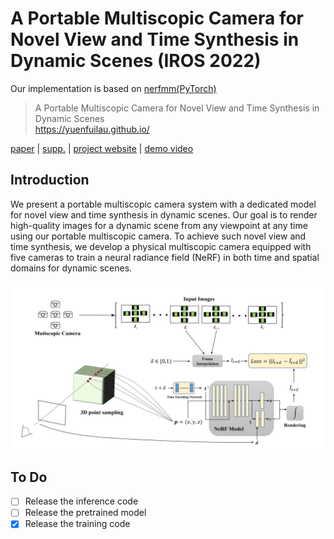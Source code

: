 # A Portable Multiscopic Camera for Novel View and Time Synthesis in Dynamic Scenes (IROS 2022)

Our implementation is based on [nerfmm(PyTorch)](https://github.com/ActiveVisionLab/nerfmm)

> A Portable Multiscopic Camera for Novel View and Time Synthesis in Dynamic Scenes  
> https://yuenfuilau.github.io/

<!--Update: We released the inference code and the pre-trained model on Oct. 31. The training code is coming soon.   
Update: We provided a Colab notebook for play.  
Update: We released the training code. -->


[paper](pending-for-release) | [supp.](pending-for-release) | [project website](https://yuenfuilau.github.io/) | [demo video](https://www.youtube.com/watch?v=IUmy1LBCVhc) 

## Introduction
We present a portable multiscopic camera system with a dedicated model for novel view and time synthesis in dynamic scenes. Our goal is to render high-quality images for a dynamic scene from any viewpoint at any time using our portable multiscopic camera. To achieve such novel view and time synthesis, we develop a physical multiscopic camera equipped with five cameras to train a neural radiance field (NeRF) in both time and spatial domains for dynamic scenes.

<img src="pics/pipline.png" width="1199px"/>  

## To Do
- [ ] Release the inference code
- [ ] Release the pretrained model
- [x] Release the training code 
